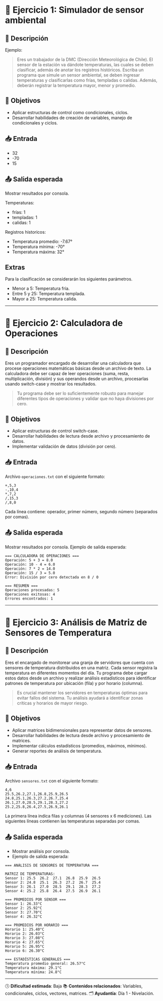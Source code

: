 # 🧪 Ejercicio 1: Simulador de sensor ambiental

## 📝 Descripción
Ejemplo:
> Eres un trabajador de la DMC (Dirección Meteorológica de Chile). El sensor de la estación va dándote temperaturas, las cuales se deben clasificar, además de anotar los registros históricos.
Escriba un programa que simule un sensor ambiental, se deben ingresar temperaturas y clasificarlas como frías, templadas o calidas. Además, deberán registrar la temperatura mayor, menor y promedio. 

## 🎯 Objetivos

- Aplicar estructuras de control como condicionales, ciclos.
- Desarrollar habilidades de creación de variables, manejo de condicionales y ciclos.

## 📥 Entrada

- 32
- -70
- 15

## 📤 Salida esperada

Mostrar resultados por consola.

Temperaturas:
- frías: 1
- templadas: 1
- calidas: 1

Registros historicos:
- Temperatura promedio: -7.67°
- Temperatura mínima: -70°
- Temperatura máxima: 32°

## Extras
Para la clasificación se considerarán los siguientes parámetros.
- Menor a 5: Temperatura fría.
- Entre 5 y 25: Temperatura templada.
- Mayor a 25: Temperatura calida.

---

# 🧪 Ejercicio 2: Calculadora de Operaciones

## 📝 Descripción
Eres un programador encargado de desarrollar una calculadora que procese operaciones matemáticas básicas desde un archivo de texto. La calculadora debe ser capaz de leer operaciones (suma, resta, multiplicación, división) y sus operandos desde un archivo, procesarlas usando switch-case y mostrar los resultados.

> Tu programa debe ser lo suficientemente robusto para manejar diferentes tipos de operaciones y validar que no haya divisiones por cero.

## 🎯 Objetivos
- Aplicar estructuras de control switch-case.
- Desarrollar habilidades de lectura desde archivo y procesamiento de datos.
- Implementar validación de datos (división por cero).

## 📥 Entrada
Archivo `operaciones.txt` con el siguiente formato:
```
+,5,3
-,10,4
*,7,2
/,15,3
/,8,0
```
Cada línea contiene: operador, primer número, segundo número (separados por comas).

## 📤 Salida esperada
Mostrar resultados por consola.
Ejemplo de salida esperada:

```
=== CALCULADORA DE OPERACIONES ===
Operación: 5 + 3 = 8.0
Operación: 10 - 4 = 6.0
Operación: 7 * 2 = 14.0
Operación: 15 / 3 = 5.0
Error: División por cero detectada en 8 / 0

=== RESUMEN ===
Operaciones procesadas: 5
Operaciones exitosas: 4
Errores encontrados: 1
```
---

# 🧪 Ejercicio 3: Análisis de Matriz de Sensores de Temperatura

## 📝 Descripción
Eres el encargado de monitorear una granja de servidores que cuenta con sensores de temperatura distribuidos en una matriz. Cada sensor registra la temperatura en diferentes momentos del día. Tu programa debe cargar estos datos desde un archivo y realizar análisis estadísticos para identificar patrones de temperatura por ubicación (fila) y por horario (columna).

> Es crucial mantener los servidores en temperaturas óptimas para evitar fallos del sistema. Tu análisis ayudará a identificar zonas críticas y horarios de mayor riesgo.

## 🎯 Objetivos
- Aplicar matrices bidimensionales para representar datos de sensores.
- Desarrollar habilidades de lectura desde archivo y procesamiento de matrices.
- Implementar cálculos estadísticos (promedios, máximos, mínimos).
- Generar reportes de análisis de temperatura.

## 📥 Entrada
Archivo `sensores.txt` con el siguiente formato:

```
4,6
25.5,26.2,27.1,26.8,25.9,26.5
24.8,25.1,26.3,27.2,26.7,25.4
26.1,27.0,28.5,29.1,28.3,27.2
25.2,25.8,26.4,27.5,26.9,26.1
```
La primera línea indica filas y columnas (4 sensores x 6 mediciones).
Las siguientes líneas contienen las temperaturas separadas por comas.

## 📤 Salida esperada
- Mostrar análisis por consola.
- Ejemplo de salida esperada:

```
=== ANÁLISIS DE SENSORES DE TEMPERATURA ===

MATRIZ DE TEMPERATURAS:
Sensor 1: 25.5  26.2  27.1  26.8  25.9  26.5
Sensor 2: 24.8  25.1  26.3  27.2  26.7  25.4
Sensor 3: 26.1  27.0  28.5  29.1  28.3  27.2
Sensor 4: 25.2  25.8  26.4  27.5  26.9  26.1

=== PROMEDIOS POR SENSOR ===
Sensor 1: 26.33°C
Sensor 2: 25.92°C
Sensor 3: 27.70°C
Sensor 4: 26.32°C

=== PROMEDIOS POR HORARIO ===
Horario 1: 25.40°C
Horario 2: 26.03°C
Horario 3: 27.08°C
Horario 4: 27.65°C
Horario 5: 26.95°C
Horario 6: 26.30°C

=== ESTADÍSTICAS GENERALES ===
Temperatura promedio general: 26.57°C
Temperatura máxima: 29.1°C
Temperatura mínima: 24.8°C
```

---

🕓 **Dificultad estimada**: Baja 
📚 **Contenidos relacionados**: Variables, condicionales, ciclos, vectores, matrices.
🗂️ **Ayudantía**: Día 1 - Nivelación.